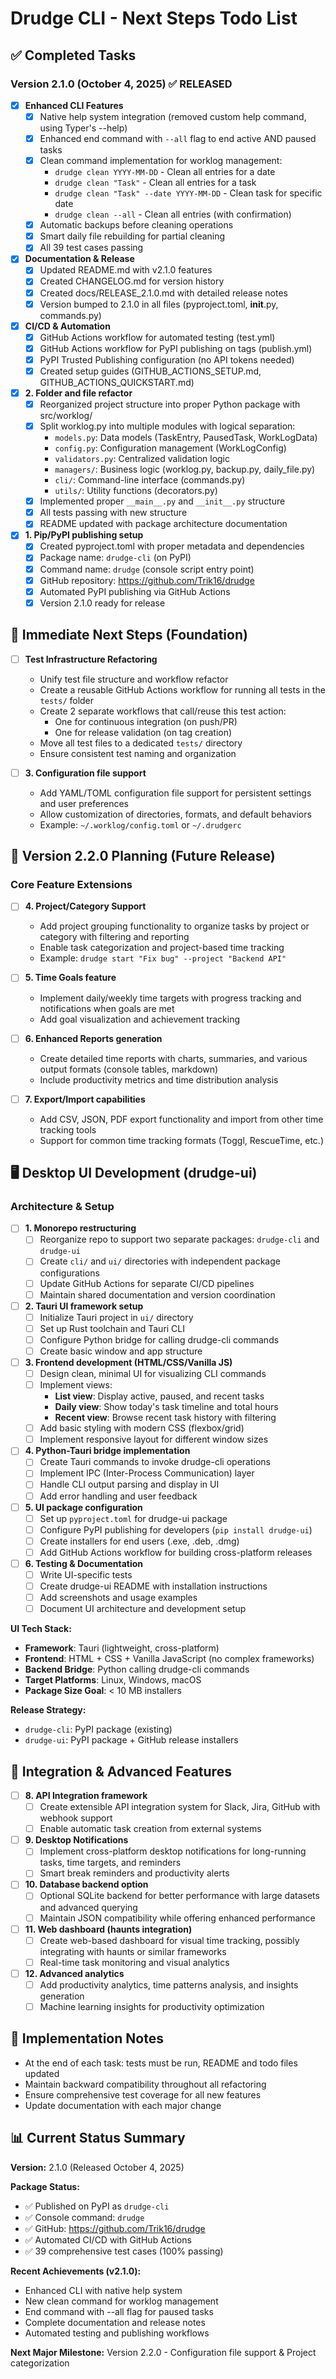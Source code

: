 # Drudge CLI - Next Steps Todo List

## ✅ Completed Tasks

### Version 2.1.0 (October 4, 2025) ✅ **RELEASED**
- [x] **Enhanced CLI Features**
  - [x] Native help system integration (removed custom help command, using Typer's --help)
  - [x] Enhanced end command with `--all` flag to end active AND paused tasks
  - [x] Clean command implementation for worklog management:
    - `drudge clean YYYY-MM-DD` - Clean all entries for a date
    - `drudge clean "Task"` - Clean all entries for a task
    - `drudge clean "Task" --date YYYY-MM-DD` - Clean task for specific date
    - `drudge clean --all` - Clean all entries (with confirmation)
  - [x] Automatic backups before cleaning operations
  - [x] Smart daily file rebuilding for partial cleaning
  - [x] All 39 test cases passing

- [x] **Documentation & Release**
  - [x] Updated README.md with v2.1.0 features
  - [x] Created CHANGELOG.md for version history
  - [x] Created docs/RELEASE_2.1.0.md with detailed release notes
  - [x] Version bumped to 2.1.0 in all files (pyproject.toml, __init__.py, commands.py)

- [x] **CI/CD & Automation**
  - [x] GitHub Actions workflow for automated testing (test.yml)
  - [x] GitHub Actions workflow for PyPI publishing on tags (publish.yml)
  - [x] PyPI Trusted Publishing configuration (no API tokens needed)
  - [x] Created setup guides (GITHUB_ACTIONS_SETUP.md, GITHUB_ACTIONS_QUICKSTART.md)

- [x] **2. Folder and file refactor**
  - [x] Reorganized project structure into proper Python package with src/worklog/
  - [x] Split worklog.py into multiple modules with logical separation:
    - `models.py`: Data models (TaskEntry, PausedTask, WorkLogData)
    - `config.py`: Configuration management (WorkLogConfig)
    - `validators.py`: Centralized validation logic
    - `managers/`: Business logic (worklog.py, backup.py, daily_file.py)
    - `cli/`: Command-line interface (commands.py)
    - `utils/`: Utility functions (decorators.py)
  - [x] Implemented proper `__main__.py` and `__init__.py` structure
  - [x] All tests passing with new structure
  - [x] README updated with package architecture documentation

- [x] **1. Pip/PyPI publishing setup**
  - [x] Created pyproject.toml with proper metadata and dependencies
  - [x] Package name: `drudge-cli` (on PyPI)
  - [x] Command name: `drudge` (console script entry point)
  - [x] GitHub repository: https://github.com/Trik16/drudge
  - [x] Automated PyPI publishing via GitHub Actions
  - [x] Version 2.1.0 ready for release

## 🚀 Immediate Next Steps (Foundation)

- [ ] **Test Infrastructure Refactoring**
  - Unify test file structure and workflow refactor
  - Create a reusable GitHub Actions workflow for running all tests in the `tests/` folder
  - Create 2 separate workflows that call/reuse this test action:
    - One for continuous integration (on push/PR)
    - One for release validation (on tag creation)
  - Move all test files to a dedicated `tests/` directory
  - Ensure consistent test naming and organization

- [ ] **3. Configuration file support**
  - Add YAML/TOML configuration file support for persistent settings and user preferences
  - Allow customization of directories, formats, and default behaviors
  - Example: `~/.worklog/config.toml` or `~/.drudgerc`

## 🎯 Version 2.2.0 Planning (Future Release)

### Core Feature Extensions
- [ ] **4. Project/Category Support**
  - Add project grouping functionality to organize tasks by project or category with filtering and reporting
  - Enable task categorization and project-based time tracking
  - Example: `drudge start "Fix bug" --project "Backend API"`

- [ ] **5. Time Goals feature**
  - Implement daily/weekly time targets with progress tracking and notifications when goals are met
  - Add goal visualization and achievement tracking

- [ ] **6. Enhanced Reports generation**
  - Create detailed time reports with charts, summaries, and various output formats (console tables, markdown)
  - Include productivity metrics and time distribution analysis

- [ ] **7. Export/Import capabilities**
  - Add CSV, JSON, PDF export functionality and import from other time tracking tools
  - Support for common time tracking formats (Toggl, RescueTime, etc.)

## 🖥️ Desktop UI Development (drudge-ui)

### Architecture & Setup
- [ ] **1. Monorepo restructuring**
  - [ ] Reorganize repo to support two separate packages: `drudge-cli` and `drudge-ui`
  - [ ] Create `cli/` and `ui/` directories with independent package configurations
  - [ ] Update GitHub Actions for separate CI/CD pipelines
  - [ ] Maintain shared documentation and version coordination

- [ ] **2. Tauri UI framework setup**
  - [ ] Initialize Tauri project in `ui/` directory
  - [ ] Set up Rust toolchain and Tauri CLI
  - [ ] Configure Python bridge for calling drudge-cli commands
  - [ ] Create basic window and app structure

- [ ] **3. Frontend development (HTML/CSS/Vanilla JS)**
  - [ ] Design clean, minimal UI for visualizing CLI commands
  - [ ] Implement views:
    - **List view**: Display active, paused, and recent tasks
    - **Daily view**: Show today's task timeline and total hours
    - **Recent view**: Browse recent task history with filtering
  - [ ] Add basic styling with modern CSS (flexbox/grid)
  - [ ] Implement responsive layout for different window sizes

- [ ] **4. Python-Tauri bridge implementation**
  - [ ] Create Tauri commands to invoke drudge-cli operations
  - [ ] Implement IPC (Inter-Process Communication) layer
  - [ ] Handle CLI output parsing and display in UI
  - [ ] Add error handling and user feedback

- [ ] **5. UI package configuration**
  - [ ] Set up `pyproject.toml` for drudge-ui package
  - [ ] Configure PyPI publishing for developers (`pip install drudge-ui`)
  - [ ] Create installers for end users (.exe, .deb, .dmg)
  - [ ] Add GitHub Actions workflow for building cross-platform releases

- [ ] **6. Testing & Documentation**
  - [ ] Write UI-specific tests
  - [ ] Create drudge-ui README with installation instructions
  - [ ] Add screenshots and usage examples
  - [ ] Document UI architecture and development setup

**UI Tech Stack:**
- **Framework**: Tauri (lightweight, cross-platform)
- **Frontend**: HTML + CSS + Vanilla JavaScript (no complex frameworks)
- **Backend Bridge**: Python calling drudge-cli commands
- **Target Platforms**: Linux, Windows, macOS
- **Package Size Goal**: < 10 MB installers

**Release Strategy:**
- `drudge-cli`: PyPI package (existing)
- `drudge-ui`: PyPI package + GitHub release installers

## 🔌 Integration & Advanced Features
- [ ] **8. API Integration framework**
  - [ ] Create extensible API integration system for Slack, Jira, GitHub with webhook support
  - [ ] Enable automatic task creation from external systems

- [ ] **9. Desktop Notifications**
  - [ ] Implement cross-platform desktop notifications for long-running tasks, time targets, and reminders
  - [ ] Smart break reminders and productivity alerts

- [ ] **10. Database backend option**
  - [ ] Optional SQLite backend for better performance with large datasets and advanced querying
  - [ ] Maintain JSON compatibility while offering enhanced performance

- [ ] **11. Web dashboard (haunts integration)**
  - [ ] Create web-based dashboard for visual time tracking, possibly integrating with haunts or similar frameworks
  - [ ] Real-time task monitoring and visual analytics

- [ ] **12. Advanced analytics**
  - [ ] Add productivity analytics, time patterns analysis, and insights generation
  - [ ] Machine learning insights for productivity optimization

## 📝 Implementation Notes
- At the end of each task: tests must be run, README and todo files updated
- Maintain backward compatibility throughout all refactoring
- Ensure comprehensive test coverage for all new features
- Update documentation with each major change

## 📊 Current Status Summary

**Version:** 2.1.0 (Released October 4, 2025)

**Package Status:**
- ✅ Published on PyPI as `drudge-cli`
- ✅ Console command: `drudge`
- ✅ GitHub: https://github.com/Trik16/drudge
- ✅ Automated CI/CD with GitHub Actions
- ✅ 39 comprehensive test cases (100% passing)

**Recent Achievements (v2.1.0):**
- Enhanced CLI with native help system
- New clean command for worklog management
- End command with --all flag for paused tasks
- Complete documentation and release notes
- Automated testing and publishing workflows

**Next Major Milestone:** Version 2.2.0 - Configuration file support & Project categorization
